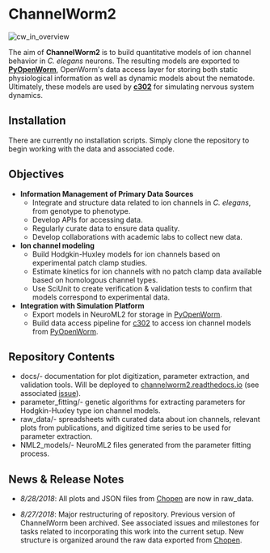 # ChannelWorm2

![cw_in_overview](https://user-images.githubusercontent.com/1573896/44875242-9c62d100-ac6b-11e8-813e-0d4c2da170c6.png)


The aim of **ChannelWorm2** is to build
quantitative models of ion channel behavior in _C. elegans_ neurons.  The resulting models are exported to [**PyOpenWorm**](https://github.com/openworm/pyopenworm), OpenWorm's data access layer for storing both static physiological information as well as dynamic models about the nematode.  Ultimately, these models are used by [**c302**](https://github.com/openworm/c302) for simulating nervous system dynamics.  

## Installation
There are currently no installation scripts.  Simply clone the repository to begin working with the data and associated code.

## Objectives
* **Information Management of Primary Data Sources**
  * Integrate and structure data related to ion channels in _C. elegans_, from genotype to phenotype.  
  * Develop APIs for accessing data.  
  * Regularly curate data to ensure data quality.  
  * Develop collaborations with academic labs to collect new data.  
* **Ion channel modeling**
  * Build Hodgkin-Huxley models for ion channels based on experimental patch clamp studies.  
  * Estimate kinetics for ion channels with no patch clamp data available based on homologous channel types.  
  * Use SciUnit to create verification & validation tests to confirm that models correspond to experimental data.
* **Integration with Simulation Platform**
  * Export models in NeuroML2 for storage in [PyOpenWorm](https://github.com/openworm/pyopenworm).
  * Build data access pipeline for [c302](https://github.com/openworm/c302) to access ion channel models from [PyOpenWorm](https://github.com/openworm/pyopenworm).  

## Repository Contents
* docs/- documentation for plot digitization, parameter extraction, and validation tools.  Will be deployed to [channelworm2.readthedocs.io](https://channelworm2.readthedocs.io) (see associated [issue](https://github.com/openworm/ChannelWorm2/issues/18)).
* parameter_fitting/- genetic algorithms for extracting parameters for Hodgkin-Huxley type ion channel models.
* raw_data/- spreadsheets with curated data about ion channels, relevant plots from publications, and digitized time series to be used for parameter extraction.
* NML2_models/- NeuroML2 files generated from the parameter fitting process.

## News & Release Notes
* _8/28/2018_: All plots and JSON files from [Chopen](chopen.herokuapp.com) are now in raw_data.

* _8/27/2018_: Major restructuring of repository. Previous version of ChannelWorm been archived. See associated issues and milestones for tasks related to incorporating this work into the current setup. New structure is organized around the raw data exported from [Chopen](chopen.herokuapp.com).  
